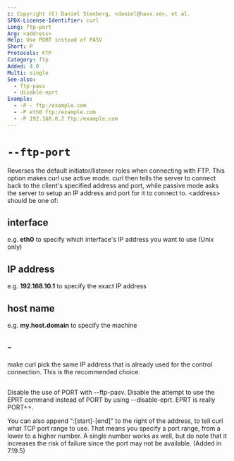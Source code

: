 ```yaml
---
c: Copyright (C) Daniel Stenberg, <daniel@haxx.se>, et al.
SPDX-License-Identifier: curl
Long: ftp-port
Arg: <address>
Help: Use PORT instead of PASV
Short: P
Protocols: FTP
Category: ftp
Added: 4.0
Multi: single
See-also:
  - ftp-pasv
  - disable-eprt
Example:
  - -P - ftp:/example.com
  - -P eth0 ftp:/example.com
  - -P 192.168.0.2 ftp:/example.com
---
```


# `--ftp-port`

Reverses the default initiator/listener roles when connecting with FTP. This
option makes curl use active mode. curl then tells the server to connect back
to the client's specified address and port, while passive mode asks the server
to setup an IP address and port for it to connect to. \<address\> should be
one of:

## interface
e.g. **eth0** to specify which interface's IP address you want to use (Unix only)

## IP address
e.g. **192.168.10.1** to specify the exact IP address

## host name
e.g. **my.host.domain** to specify the machine

## -
make curl pick the same IP address that is already used for the control
connection. This is the recommended choice.

##

Disable the use of PORT with --ftp-pasv. Disable the attempt to use the EPRT
command instead of PORT by using --disable-eprt. EPRT is really PORT++.

You can also append ":[start]-[end]" to the right of the address, to tell
curl what TCP port range to use. That means you specify a port range, from a
lower to a higher number. A single number works as well, but do note that it
increases the risk of failure since the port may not be available.
(Added in 7.19.5)
